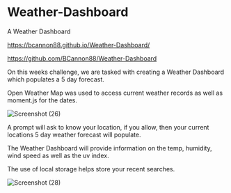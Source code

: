 # Weather-Dashboard
A Weather Dashboard

 https://bcannon88.github.io/Weather-Dashboard/

 https://github.com/BCannon88/Weather-Dashboard

 
On this weeks challenge, we are tasked with creating a Weather Dashboard which populates a 5 day forecast.

Open Weather Map was used to access current weather records as well as moment.js for the dates.

![Screenshot (26)](https://user-images.githubusercontent.com/81123612/120087233-d32fd500-c0ab-11eb-95a3-d5d0387af78f.png)

A prompt will ask to know your location, if you allow, then your current locations 5 day weather forecast will populate.

The Weather Dashboard will provide information on the temp, humidity, wind speed as well as the uv index.

The use of local storage helps store your recent searches.

![Screenshot (28)](https://user-images.githubusercontent.com/81123612/120130103-fbdacc00-c18a-11eb-9534-ecb844153d3a.png)